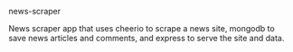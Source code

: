 news-scraper

News scraper app that uses cheerio to scrape a news site, mongodb to save news articles and comments, and express to serve the site and data.